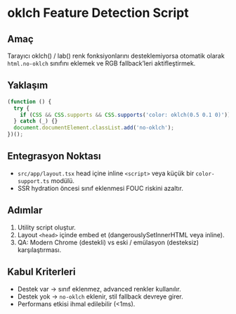 # oklch Feature Detection Script

## Amaç

Tarayıcı oklch() / lab() renk fonksiyonlarını desteklemiyorsa otomatik olarak `html.no-oklch` sınıfını eklemek ve RGB fallback’leri aktifleştirmek.

## Yaklaşım

```js
(function () {
  try {
    if (CSS && CSS.supports && CSS.supports('color: oklch(0.5 0.1 0)')) return;
  } catch (_) {}
  document.documentElement.classList.add('no-oklch');
})();
```

## Entegrasyon Noktası

- `src/app/layout.tsx` head içine inline `<script>` veya küçük bir `color-support.ts` modülü.
- SSR hydration öncesi sınıf eklenmesi FOUC riskini azaltır.

## Adımlar

1. Utility script oluştur.
2. Layout `<head>` içinde embed et (dangerouslySetInnerHTML veya inline).
3. QA: Modern Chrome (destekli) vs eski / emülasyon (desteksiz) karşılaştırması.

## Kabul Kriterleri

- Destek var → sınıf eklenmez, advanced renkler kullanılır.
- Destek yok → `no-oklch` eklenir, stil fallback devreye girer.
- Performans etkisi ihmal edilebilir (<1ms).
